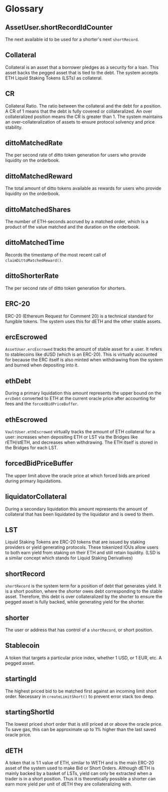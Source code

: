 # Glossary

## AssetUser.shortRecordIdCounter

The next available id to be used for a shorter's next `shortRecord`.

## Collateral

Collateral is an asset that a borrower pledges as a security for a loan. This asset backs the pegged asset that is tied to the debt. The system accepts ETH Liquid Staking Tokens (LSTs) as collateral.

## CR

Collateral Ratio. The ratio between the collateral and the debt for a position. A CR of 1 means that the debt is fully covered or collateralized. An over collateralized position means the CR is greater than 1. The system maintains an over-collateralization of assets to ensure protocol solvency and price stability.

## dittoMatchedRate

The per second rate of ditto token generation for users who provide liquidity on the orderbook.

## dittoMatchedReward

The total amount of ditto tokens available as rewards for users who provide liquidity on the orderbook.

## dittoMatchedShares

The number of ETH-seconds accrued by a matched order, which is a product of the value matched and the duration on the orderbook.

## dittoMatchedTime

Records the timestamp of the most recent call of `claimDittoMatchedReward()`.

## dittoShorterRate

The per second rate of ditto token generation for shorters.

## ERC-20

ERC-20 (Ethereum Request for Comment 20) is a technical standard for fungible tokens. The system uses this for dETH and the other stable assets.

## ercEscrowed

`AssetUser.ercEscrowed` tracks the amount of stable asset for a user. It refers to stablecoins like dUSD (which is an ERC-20). This is virtually accounted for because the ERC itself is also minted when withdrawing from the system and burned when depositing into it.

## ethDebt

During a primary liquidation this amount represents the upper bound on the `ercDebt` converted to ETH at the current oracle price after accounting for fees and the `forcedBidPriceBuffer`.

## ethEscrowed

`VaultUser.ethEscrowed` virtually tracks the amount of ETH collateral for a user: increases when depositing ETH or LST via the Bridges like rETH/stETH, and decreases when withdrawing. The ETH itself is stored in the Bridges for each LST.

## forcedBidPriceBuffer

The upper limit above the oracle price at which forced bids are priced during primary liquidations.

## liquidatorCollateral

During a secondary liquidation this amount represents the amount of collateral that has been liquidated by the liquidator and is owed to them.

## LST

Liquid Staking Tokens are ERC-20 tokens that are issued by staking providers or yield generating protocols. These tokenized IOUs allow users to both earn yield from staking on their ETH and still retain liquidity. (LSD is a similar concept which stands for Liquid Staking Derivatives)

## shortRecord

`shortRecord` is the system term for a position of debt that generates yield. It is a short position, where the _shorter_ owes debt corresponding to the stable asset. Therefore, this debt is over collateralized by the shorter to ensure the pegged asset is fully backed, while generating yield for the shorter.

## shorter

The user or address that has control of a `shortRecord`, or short position.

## Stablecoin

A token that targets a particular price index, whether 1 USD, or 1 EUR, etc. A pegged asset.

## startingId

The highest priced bid to be matched first against an incoming limit short order. Necessary in `createLimitShort()` to prevent error stack too deep.

## startingShortId

The lowest priced short order that is still priced at or above the oracle price. To save gas, this can be approximate up to 1% higher than the last saved oracle price.

## dETH

A token that is 1:1 value of ETH, similar to WETH and is the main ERC-20 asset of the system used to make Bid or Short Orders. Although dETH is mainly backed by a basket of LSTs, yield can only be extracted when a trader is in a short position. Thus it is theoretically possible a shorter can earn more yield per unit of dETH they are collateralizing with.
